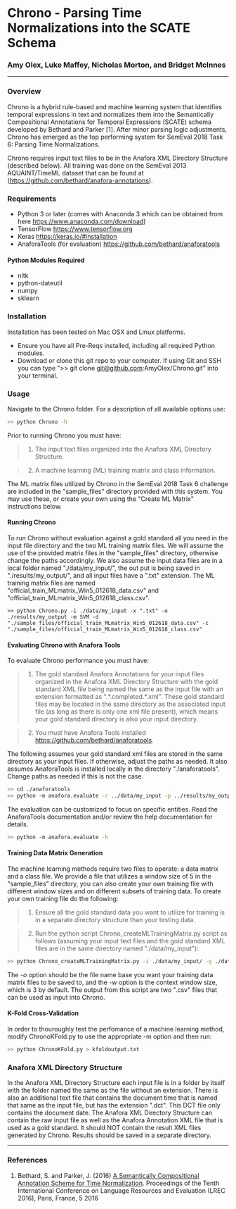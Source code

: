<!---
output:
  html_document: default
  pdf_document: default
--->

# Chrono - Parsing Time Normalizations into the SCATE Schema

### Amy Olex, Luke Maffey, Nicholas Morton, and Bridget McInnes

---

### Overview

Chrono is a hybrid rule-based and machine learning system that identifies temporal expressions in text and normalizes them into the Semantically Compositional Annotations for Temporal Expressions (SCATE) schema developed by Bethard and Parker [1]. After minor parsing logic adjustments, Chrono has emerged as the top performing system for SemEval 2018 Task 6: Parsing Time Normalizations.

Chrono requires input text files to be in the Anafora XML Directory Structure (described below).  All training was done on the SemEval 2013 AQUAINT/TimeML dataset that can be found at (https://github.com/bethard/anafora-annotations).  

### Requirements

- Python 3 or later (comes with Anaconda 3 which can be obtained from here <https://www.anaconda.com/download>)
- TensorFlow <https://www.tensorflow.org>
- Keras <https://keras.io/#installation>
- AnaforaTools (for evaluation) <https://github.com/bethard/anaforatools>

#### Python Modules Required

 - nltk
 - python-dateutil
 - numpy
 - sklearn

### Installation

Installation has been tested on Mac OSX and Linux platforms.

 - Ensure you have all Pre-Reqs installed, including all required Python modules.
 - Download or clone this git repo to your computer.  If using Git and SSH you can type ">> git clone git@github.com:AmyOlex/Chrono.git" into your terminal.


### Usage

Navigate to the Chrono folder.  For a description of all available options use:

```bash
>> python Chrono -h
```

Prior to running Chrono you must have:

> 1) The input text files organized into the Anafora XML Directory Structure.

> 2) A machine learning (ML) training matrix and class information.

The ML matrix files utilized by Chrono in the SemEval 2018 Task 6 challenge are included in the "sample_files" directory provided with this system.  You may use these, or create your own using the "Create ML Matrix" instructions below. 

#### Running Chrono

To run Chrono without evaluation against a gold standard all you need in the input file directory and the two ML training matrix files.  We will assume the use of the provided matrix files in the "sample_files" directory, otherwise change the paths accordingly.  We also assume the input data files are in a local folder named "./data/my_input/", the out put is being saved in "./results/my_output/", and all input files have a ".txt" extension.  The ML training matrix files are named "official_train_MLmatrix_Win5_012618_data.csv" and "official_train_MLmatrix_Win5_012618_class.csv".  

```
>> python Chrono.py -i ./data/my_input -x ".txt" -o ./results/my_output -m SVM -d "./sample_files/official_train_MLmatrix_Win5_012618_data.csv" -c "./sample_files/official_train_MLmatrix_Win5_012618_class.csv"
```

#### Evaluating Chrono with Anafora Tools

To evaluate Chrono performance you must have:

> 1) The gold standard Anafora Annotations for your input files organized in the Anafora XML Directory Structure with the gold standard XML file being named the same as the input file with an extension formatted as ".\*.completed.\*.xml".  These gold standard files may be located in the same directory as the associated input file (as long as there is only one xml file present), which means your gold standard directory is also your input directory.

> 2) You must have Anafora Tools installed <https://github.com/bethard/anaforatools>.

The following assumes your gold standard xml files are stored in the same directory as your input files.  If otherwise, adjust the paths as needed.  It also assumes AnaforaTools is installed locally in the directory "./anaforatools".  Change paths as needed if this is not the case.

```bash
>> cd ./anaforatools
>> python -m anafora.evaluate -r ../data/my_input -p ../results/my_output
```

The evaluation can be customized to focus on specific entities. Read the AnaforaTools documentation and/or review the help documentation for details.

```bash
>> python -m anafora.evaluate -h
```

#### Training Data Matrix Generation

The machine learning methods require two files to operate: a data matrix and a class file.  We provide a file that utilizes a window size of 5 in the "sample_files" directory, you can also create your own training file with different window sizes and on different subsets of training data.  To create your own training file do the following:

> 1) Ensure all the gold standard data you want to utilize for training is in a separate directory structure than your testing data.

> 2) Run the python script Chrono_createMLTrainingMatrix.py script as follows (assuming your input text files and the gold standard XML files are in the same directory named "./data/my_input"): 

```bash
>> python Chrono_createMLTrainingMatrix.py -i ./data/my_input/ -g ./data/my_input/ -o MLTrainingMatrix_Win5 -w 5
```

The *-o* option should be the file name base you want your training data matrix files to be saved to, and the *-w* option is the context window size, which is 3 by default.  The output from this script are two ".csv" files that can be used as input into Chrono. 

#### K-Fold Cross-Validation
In order to thouroughly test the perfomance of a machine learning method, modify ChronoKFold.py to use the appropriate -m option and then run:
```bash
>> python ChronoKFold.py > kfoldoutput.txt
```
### Anafora XML Directory Structure
In the Anafora XML Directory Structure each input file is in a folder by itself with the folder named the same as the file without an extension.  There is also an additional text file that contains the document time that is named that same as the input file, but has the extension ".dct".  This DCT file only contains the document date. The Anafora XML Directory Structure can contain the raw input file as well as the Anafora Annotation XML file that is used as a gold standard.  It should NOT contain the result XML files generated by Chrono.  Results should be saved in a separate directory.


---
### References

1. Bethard, S. and Parker, J. (2016) [A Semantically Compositional Annotation Scheme for Time Normalization](http://www.lrec-conf.org/proceedings/lrec2016/pdf/288_Paper.pdf). Proceedings of the Tenth International Conference on Language Resources and Evaluation (LREC 2016), Paris, France, 5 2016
